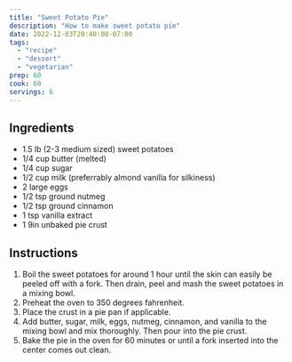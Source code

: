 ```yaml
---
title: "Sweet Potato Pie"
description: "How to make sweet potato pie"
date: 2022-12-03T20:40:00-07:00
tags:
  - "recipe"
  - "dessert"
  - "vegetarian"
prep: 60
cook: 60
servings: 6
---
```


## Ingredients

* 1.5 lb (2-3 medium sized) sweet potatoes
* 1/4 cup butter (melted)
* 1/4 cup sugar
* 1/2 cup milk (preferrably almond vanilla for silkiness)
* 2 large eggs
* 1/2 tsp ground nutmeg
* 1/2 tsp ground cinnamon
* 1 tsp vanilla extract
* 1 9in unbaked pie crust

## Instructions

1. Boil the sweet potatoes for around 1 hour until the skin can easily be peeled off with a fork. Then drain, peel and mash the sweet potatoes in a mixing bowl.
2. Preheat the oven to 350 degrees fahrenheit.
3. Place the crust in a pie pan if applicable.
4. Add butter, sugar, milk, eggs, nutmeg, cinnamon, and vanilla to the mixing bowl and mix thoroughly. Then pour into the pie crust.
5. Bake the pie in the oven for 60 minutes or until a fork inserted into the center comes out clean.
